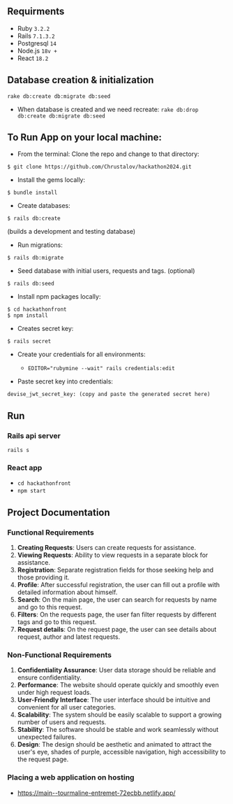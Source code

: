 ## Requirments

- Ruby `3.2.2`
- Rails `7.1.3.2`
- Postgresql `14`
- Node.js `18v +`
- React `18.2`


## Database creation & initialization

`rake db:create db:migrate db:seed`
- When database is created and we need recreate:
`rake db:drop db:create db:migrate db:seed`


## To Run App on your local machine:

- From the terminal: Clone the repo and change to that directory:
```
$ git clone https://github.com/Chrustalov/hackathon2024.git
```

- Install the gems locally:
```
$ bundle install
```

- Create databases: 
```
$ rails db:create
```
(builds a development and testing database)

- Run migrations:
```
$ rails db:migrate
```

- Seed database with initial users, requests and tags. (optional)
```
$ rails db:seed
```

- Install npm packages locally:
```
$ cd hackathonfront
$ npm install
```

- Creates secret key:
```
$ rails secret
```

- Create your credentials for all environments: 
  - `EDITOR="rubymine --wait" rails credentials:edit`

- Paste secret key into credentials:
```
devise_jwt_secret_key: (copy and paste the generated secret here) 
```


## Run

### Rails api server

`rails s`

### React app

- `cd hackathonfront`
- `npm start`


## Project Documentation

### Functional Requirements
1. **Creating Requests**: Users can create requests for assistance.
2. **Viewing Requests**: Ability to view requests in a separate block for assistance.
3. **Registration**: Separate registration fields for those seeking help and those providing it.
4. **Profile**: After successful registration, the user can fill out a profile with detailed information about himself.
5. **Search**: On the main page, the user can search for requests by name and go to this request.
6. **Filters**: On the requests page, the user fan filter requests by different tags and go to this request.
7. **Request details**: On the request page, the user can see details about request, author and latest requests.

### Non-Functional Requirements
1. **Confidentiality Assurance**: User data storage should be reliable and ensure confidentiality.
2. **Performance**: The website should operate quickly and smoothly even under high request loads.
3. **User-Friendly Interface**: The user interface should be intuitive and convenient for all user categories.
4. **Scalability**: The system should be easily scalable to support a growing number of users and requests.
5. **Stability**: The software should be stable and work seamlessly without unexpected failures.
6. **Design**: The design should be aesthetic and animated to attract the user's eye, shades of purple, accessible navigation, high accessibility to the request page.

### Placing a web application on hosting

- https://main--tourmaline-entremet-72ecbb.netlify.app/


